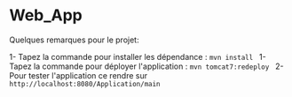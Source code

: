 # Web_App

Quelques remarques pour le projet:

1- Tapez la commande pour installer les dépendance : ```` mvn install  ````
1- Tapez la commande pour déployer l'application : ```` mvn tomcat7:redeploy  ````
2- Pour tester l'application ce rendre sur ```` http://localhost:8080/Application/main ````
